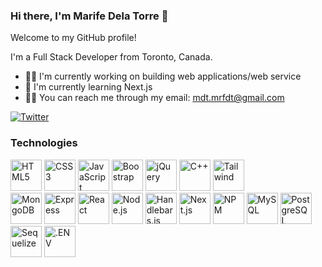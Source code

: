 ### Hi there, I'm Marife Dela Torre 👋

Welcome to my GitHub profile! 

I'm a Full Stack Developer from Toronto, Canada. 
- 👩‍💻 I'm currently working on building web applications/web service
- 🔧 I'm currently learning Next.js 
- 🧗‍♀️ You can reach me through my email: mdt.mrfdt@gmail.com

<p align="center">
  
  <a href="https://twitter.com/m4rife"><img src="https://img.shields.io/badge/-Twitter-31af9c?style=for-the-badge" alt="Twitter" ></a>
</p>

### Technologies
<p>
  <a href="https://developer.mozilla.org/en-US/docs/Web/HTML" target="_blank"><img src="https://cdn.simpleicons.org/html5/E34F26" alt="HTML5" width="50" height="50"></a>
  <a href="https://www.w3schools.com/css/" target"_blank"><img src="https://cdn.simpleicons.org/css3/1572B6" alt="CSS3" width="50" height="50"></a>
  <a href="https://developer.mozilla.org/en-US/docs/Web/JavaScript" target"_blank"><img src="https://cdn.simpleicons.org/javascript/F7DF1E" alt="JavaScript" width="50" height="50"></a>
  <a href="https://getbootstrap.com/" target"_blank"><img src="https://cdn.simpleicons.org/bootstrap/7952B3" alt="Boostrap" width="50" height="50"></a>
  <a href="https://jquery.com/" target"_blank"><img src="https://cdn.simpleicons.org/jquery/0769AD" alt="jQuery" width="50" height="50"></a>
  <a href="https://www.w3schools.com/cpp/" target"_blank"><img src="https://cdn.simpleicons.org/cplusplus/00599C" alt="C++" width="50" height="50"></a>
  <a href="https://tailwindcss.com/" target"_blank"><img src="https://cdn.simpleicons.org/tailwindcss/06B6D4" alt="Tailwind" width="50" height="50"></a><br/>
  <a href="https://www.mongodb.com/" target"_blank"><img src="https://cdn.simpleicons.org/mongodb/47A248" alt="MongoDB" width="50" height="50"></a>
  <a href="https://expressjs.com/" target"_blank"><img src="https://cdn.simpleicons.org/express/FFF" alt="Express" style='backgroundColor: white;' width="50" height="50"></a>
  <a href="https://react.dev/" target"_blank"><img src="https://cdn.simpleicons.org/react/61DAFB" alt="React" width="50" height="50"></a>
  <a href="https://nodejs.org/en" target"_blank"><img src="https://cdn.simpleicons.org/nodedotjs/339933" alt="Node.js" width="50" height="50"></a>
  <a href="https://handlebarsjs.com/" target"_blank"><img src="https://cdn.simpleicons.org/handlebarsdotjs/e61" alt="Handlebars.js" width="50" height="50"></a>
  <a href="https://nextjs.org/" target"_blank"><img src="https://cdn.simpleicons.org/nextdotjs/000000" alt="Next.js" width="50" height="50"></a>
  <a href="https://www.npmjs.com/" target"_blank"><img src="https://cdn.simpleicons.org/npm/037341" alt="NPM" width="50" height="50"></a> 
  <a href="https://www.mysql.com/" target"_blank"><img src="https://cdn.simpleicons.org/mysql/4479A1" alt="MySQL" width="50" height="50"></a>
  <a href="https://www.postgresql.org/" target"_blank"><img src="https://cdn.simpleicons.org/postgresql/4169E1" alt="PostgreSQL" width="50" height="50"></a>
  <a href="https://sequelize.org/" target"_blank"><img src="https://cdn.simpleicons.org/sequelize/52B0E7" alt="Sequelize" width="50" height="50"></a>
  <a href="https://www.dotenv.org/" target"_blank"><img src="https://cdn.simpleicons.org/dotenv/ECD53F" alt=".ENV" width="50" height="50"></a>
  

</p>
<!--
**marifedt/marifedt** is a ✨ _special_ ✨ repository because its `README.md` (this file) appears on your GitHub profile.

Here are some ideas to get you started:

- 🔭 I’m currently working on ...
- 🌱 I’m currently learning ...
- 👯 I’m looking to collaborate on ...
- 🤔 I’m looking for help with ...
- 💬 Ask me about ...
- 📫 How to reach me: ...
- 😄 Pronouns: ...
- ⚡ Fun fact: ...
-->
